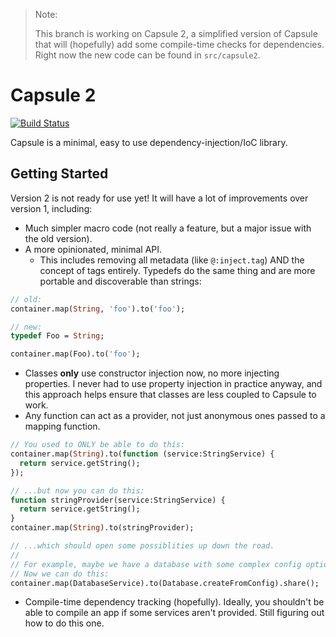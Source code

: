 > Note:
>
> This branch is working on Capsule 2, a simplified version of Capsule that will
> (hopefully) add some compile-time checks for dependencies. Right now
> the new code can be found in `src/capsule2`.

Capsule 2
=========

[![Build Status](https://travis-ci.com/wartman/capsule.svg?branch=master)](https://travis-ci.com/wartman/capsule)


Capsule is a minimal, easy to use dependency-injection/IoC library.

Getting Started
---------------

Version 2 is not ready for use yet! It will have a lot of improvements over version 1, including:

- Much simpler macro code (not really a feature, but a major issue with the old version).
- A more opinionated, minimal API.
  - This includes removing all metadata (like `@:inject.tag`) AND the concept of tags entirely. Typedefs do the same thing and are more portable and discoverable than strings:
```haxe
// old:
container.map(String, 'foo').to('foo');

// new:
typedef Foo = String;

container.map(Foo).to('foo');
```
  - Classes __only__ use constructor injection now, no more injecting properties. I never had to use property injection in practice anyway, and this approach helps ensure that classes are less coupled to Capsule to work.
- Any function can act as a provider, not just anonymous ones passed to a mapping function.

```haxe
// You used to ONLY be able to do this:
container.map(String).to(function (service:StringService) {
  return service.getString();
});

// ...but now you can do this:
function stringProvider(service:StringService) {
  return service.getString();
}
container.map(String).to(stringProvider);

// ...which should open some possiblities up down the road.
//
// For example, maybe we have a database with some complex config options.
// Now we can do this:
container.map(DatabaseService).to(Database.createFromConfig).share();
```
- Compile-time dependency tracking (hopefully). Ideally, you shouldn't be able to compile an app if some services aren't provided. Still figuring out how to do this one.
